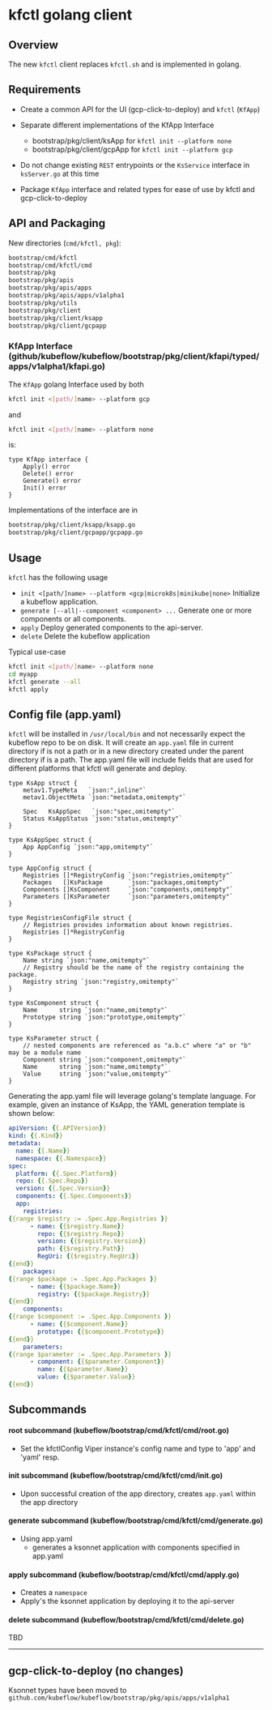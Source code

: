# kfctl golang client

## Overview

The new `kfctl` client replaces `kfctl.sh` and is implemented in golang.

## Requirements

 - Create a common API for the UI (gcp-click-to-deploy) and `kfctl` (`KfApp`)

 - Separate different implementations of the KfApp Interface
   - bootstrap/pkg/client/ksApp for `kfctl init --platform none`
   - bootstrap/pkg/client/gcpApp for `kfctl init --platform gcp`

 - Do not change existing `REST` entrypoints or the `KsService` interface in `ksServer.go` at this time

 - Package `KfApp` interface and related types for ease of use by kfctl and gcp-click-to-deploy

## API and Packaging

New directories (`cmd/kfctl, pkg`):

```sh
bootstrap/cmd/kfctl
bootstrap/cmd/kfctl/cmd
bootstrap/pkg
bootstrap/pkg/apis
bootstrap/pkg/apis/apps
bootstrap/pkg/apis/apps/v1alpha1
bootstrap/pkg/utils
bootstrap/pkg/client
bootstrap/pkg/client/ksapp
bootstrap/pkg/client/gcpapp
```

### KfApp Interface (github/kubeflow/kubeflow/bootstrap/pkg/client/kfapi/typed/apps/v1alpha1/kfapi.go)

The `KfApp` golang Interface used by both 

```sh
kfctl init <[path/]name> --platform gcp
```

and

```sh
kfctl init <[path/]name> --platform none
```

is:

```golang
type KfApp interface {
	Apply() error
	Delete() error
	Generate() error
	Init() error
}
```

Implementations of the interface are in 

```sh
bootstrap/pkg/client/ksapp/ksapp.go
bootstrap/pkg/client/gcpapp/gcpapp.go
```

## Usage

`kfctl` has the following usage

- `init <[path/]name> --platform <gcp|microk8s|minikube|none>` Initialize a kubeflow application.
- `generate [--all|--component <component> ...`                Generate one or more components or all components.
- `apply`                                                      Deploy generated components to the api-server.
- `delete`                                                     Delete the kubeflow application

Typical use-case

```sh
kfctl init <[path/]name> --platform none
cd myapp
kfctl generate --all
kfctl apply 
```

## Config file (app.yaml)

`kfctl` will be installed in `/usr/local/bin`
and not necessarily expect the kubeflow repo to be on disk. 
It will create an `app.yaml` file in current directory if <name> is 
not a path or in a new directory created under the parent directory 
if <name> is a path. The app.yaml file will include fields that are used for 
different platforms that kfctl will generate and deploy.

```golang
type KsApp struct {
	metav1.TypeMeta   `json:",inline"`
	metav1.ObjectMeta `json:"metadata,omitempty"`

	Spec   KsAppSpec   `json:"spec,omitempty"`
	Status KsAppStatus `json:"status,omitempty"`
}

type KsAppSpec struct {
	App AppConfig `json:"app,omitempty"`
}

type AppConfig struct {
	Registries []*RegistryConfig `json:"registries,omitempty"`
	Packages   []KsPackage       `json:"packages,omitempty"`
	Components []KsComponent     `json:"components,omitempty"`
	Parameters []KsParameter     `json:"parameters,omitempty"`
}

type RegistriesConfigFile struct {
	// Registries provides information about known registries.
	Registries []*RegistryConfig
}

type KsPackage struct {
	Name string `json:"name,omitempty"`
	// Registry should be the name of the registry containing the package.
	Registry string `json:"registry,omitempty"`
}

type KsComponent struct {
	Name      string `json:"name,omitempty"`
	Prototype string `json:"prototype,omitempty"`
}

type KsParameter struct {
	// nested components are referenced as "a.b.c" where "a" or "b" may be a module name
	Component string `json:"component,omitempty"`
	Name      string `json:"name,omitempty"`
	Value     string `json:"value,omitempty"`
}
```

Generating the app.yaml file will leverage golang's template language.
For example, given an instance of KsApp, the YAML generation template is shown below:

```yaml
apiVersion: {{.APIVersion}}
kind: {{.Kind}}
metadata:
  name: {{.Name}}
  namespace: {{.Namespace}}
spec:
  platform: {{.Spec.Platform}}
  repo: {{.Spec.Repo}}
  version: {{.Spec.Version}}
  components: {{.Spec.Components}}
  app:
    registries:
{{range $registry := .Spec.App.Registries }}
      - name: {{$registry.Name}}
        repo: {{$registry.Repo}}
        version: {{$registry.Version}}
        path: {{$registry.Path}}
        RegUri: {{$registry.RegUri}}
{{end}}
    packages:
{{range $package := .Spec.App.Packages }}
      - name: {{$package.Name}}
        registry: {{$package.Registry}}
{{end}}
    components:
{{range $component := .Spec.App.Components }}
      - name: {{$component.Name}}
        prototype: {{$component.Prototype}}
{{end}}
    parameters:
{{range $parameter := .Spec.App.Parameters }}
      - component: {{$parameter.Component}}
        name: {{$parameter.Name}}
        value: {{$parameter.Value}}
{{end}}
```

## Subcommands

#### root subcommand (kubeflow/bootstrap/cmd/kfctl/cmd/root.go)
- Set the kfctlConfig Viper instance's config name and type to 'app' and 'yaml' resp.

#### init subcommand (kubeflow/bootstrap/cmd/kfctl/cmd/init.go)
- Upon successful creation of the app directory, creates `app.yaml` within the app directory

#### generate subcommand (kubeflow/bootstrap/cmd/kfctl/cmd/generate.go)
- Using app.yaml
  - generates a ksonnet application with components specified in app.yaml

#### apply subcommand (kubeflow/bootstrap/cmd/kfctl/cmd/apply.go)
- Creates a `namespace`
- Apply's the ksonnet application by deploying it to the api-server

#### delete subcommand (kubeflow/bootstrap/cmd/kfctl/cmd/delete.go)
  TBD

---

## gcp-click-to-deploy (no changes)

Ksonnet types have been moved to `github.com/kubeflow/kubeflow/bootstrap/pkg/apis/apps/v1alpha1`

